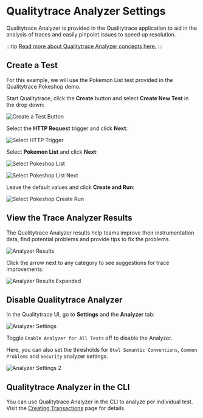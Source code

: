 # Qualitytrace Analyzer Settings

Qualitytrace Analyzer is provided in the Qualitytrace application to aid in the analysis of traces and easily pinpoint issues to speed up resolution.

:::tip
[Read more about Qualitytrace Analyzer concepts here.](../analyzer/concepts.md)
:::

## Create a Test

For this example, we will use the Pokemon List test provided in the Qualitytrace Pokeshop demo.

Start Qualitytrace, click the **Create** button and select **Create New Test** in the drop down:

![Create a Test Button](../img/analyzer-create-test.png)

Select the **HTTP Request** trigger and click **Next**:

![Select HTTP Trigger](../img/analyzer-create-new-http-request.png)

Select **Pokemon List** and click **Next**:

![Select Pokeshop List](../img/analyzer-pokeshop-list.png)

![Select Pokeshop List Next](../img/analyzer-pokeshop-list-next.png)

Leave the default values and click **Create and Run**:

![Select Pokeshop Create Run ](../img/analyzer-pokeshop-list-create-run.png)

## View the Trace Analyzer Results

The Qualitytrace Analyzer results help teams improve their instrumentation data, find potential problems and provide tips to fix the problems.

![Analyzer Results](../img/analyzer-results.png)

Click the arrow next to any category to see suggestions for trace improvements:

![Analyzer Results Expanded](../img/analyzer-expanded.png)

## Disable Qualitytrace Analyzer

In the Qualitytrace UI, go to **Settings** and the **Analyzer** tab:

![Analyzer Settings](../img/analyzer-settings.png)

Toggle `Enable Analyzer for All Tests` off to disable the Analyzer.

Here, you can also set the thresholds for `Otel Semantic Conventions`, `Common Problems` and `Security` analyzer settings.

![Analyzer Settings 2](../img/analyzer-settings-2.png)

## Qualitytrace Analyzer in the CLI

You can use Qualitytrace Analyzer in the CLI to analyze per individual test. Visit the [Creating Transactions](../web-ui/creating-test-suites.md) page for details.
